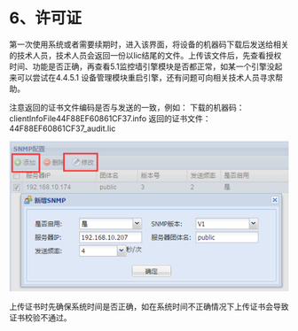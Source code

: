 

# 6、许可证

第一次使用系统或者需要续期时，进入该界面，将设备的机器码下载后发送给相关的技术人员，技术人员会返回一份以lic结尾的文件。上传该文件后，先查看授权时间、功能是否正确，再查看5.1监控墙引擎模块是否都正常，如某一个引擎没起来可以尝试在4.4.5.1 设备管理模块重启引擎，还有问题可向相关技术人员寻求帮助。

注意返回的证书文件编码是否与发送的一致，例如：
下载的机器码：clientInfoFile44F88EF60861CF37.info
返回的证书文件：44F88EF60861CF37_audit.lic

![](/images/operation/manage/addsnmp.png)

上传证书时先确保系统时间是否正确，如在系统时间不正确情况下上传证书会导致证书校验不通过。

